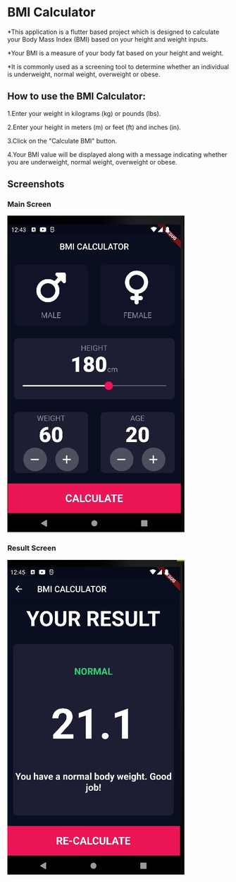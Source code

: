 # BMI Calculator 

*This application is a flutter based project which is designed to calculate your Body Mass Index (BMI) based on your height and weight inputs. 

*Your BMI is a measure of your body fat based on your height and weight.

*It is commonly used as a screening tool to determine whether an individual is underweight, normal weight, overweight or obese.

## How to use the BMI Calculator:

1.Enter your weight in kilograms (kg) or pounds (lbs).

2.Enter your height in meters (m) or feet (ft) and inches (in).

3.Click on the "Calculate BMI" button.

4.Your BMI value will be displayed along with a message indicating
whether you are underweight, normal weight, overweight or obese.


## Screenshots

### Main Screen
![App Screenshot](https://github.com/Abhilash020/BMI-Calculator/blob/main/Screenshots/Main%20Screen.jpg?raw=true)

### Result Screen
![App Screenshot](https://github.com/Abhilash020/BMI-Calculator/blob/main/Screenshots/Result%20Screen.jpg?raw=true)

